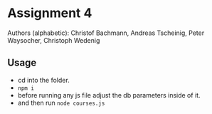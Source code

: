 # Assignment 4

Authors (alphabetic):
Christof Bachmann, Andreas Tscheinig, Peter Waysocher, Christoph Wedenig

## Usage

- cd into the folder.
- ``` npm i ```
- before running any js file adjust the db parameters inside of it.
- and then run
``` node courses.js ```
